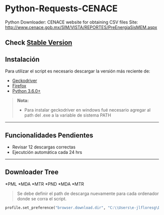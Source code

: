 Python-Requests-CENACE
===================

Python Downloader: CENACE website for obtaining CSV files
Site: http://www.cenace.gob.mx/SIM/VISTA/REPORTES/PreEnergiaSisMEM.aspx

Check [Stable Version](https://github.com/jluisfgarza/Python-Downloader-CENACE/blob/master/SELENIUM/Webdriver_Downloader.py)
----------

Instalación
-------------

Para utilizar el script es necesario descargar la versión más reciente de:

-  [Geckodriver](https://github.com/mozilla/geckodriver/releases)
-  [Firefox](https://www.mozilla.org/es-MX/firefox/new/)
-  [Python  3.6.0+](https://www.python.org/downloads/)

> **Nota:**
> - Para instalar geckodriver en windows fué necesario agregar al path  del .exe a la variable de sistema PATH

----------


Funcionalidades Pendientes
-------------

- Revisar 12 descargas correctas
- Ejecutción automática cada 24 hrs

----------
Downloader Tree
-------------

*PML
  *MDA
  *MTR
*PND
    *MDA
    *MTR

> Se debe definir el path de descarga nuevamente para cada ordenador donde se corra el script.
``` python
profile.set_preference("browser.download.dir", "C:\\Users\e-jlfloresg\Desktop\Python-Requests-CENACE\SELENIUM\test downloads\PML\MTR")
```
